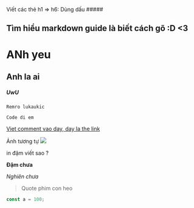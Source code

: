 Viết các thẻ h1 => h6: Dùng dấu #####

## Tìm hiểu markdown guide là biết cách gõ :D <3

# ANh yeu

## Anh la ai

##### UwU

`Remro lukaukic`

```
Code di em
```

[Viet comment vao day, day la the link](vl69.com)

Ảnh tương tự
![](./123.jpg)

in đậm viết sao ?

**Đậm chưa**

_Nghiên chưa_

> Quote phim con heo

```ts
const a = 100;
```
